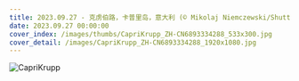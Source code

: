 ```yaml
---
title: 2023.09.27 - 克虏伯路，卡普里岛，意大利 (© Mikolaj Niemczewski/Shutterstock)
date: 2023.09.27 00:00:00
cover_index: /images/thumbs/CapriKrupp_ZH-CN6893334288_533x300.jpg
cover_detail: /images/CapriKrupp_ZH-CN6893334288_1920x1080.jpg
---
```


![CapriKrupp](/images/CapriKrupp_ZH-CN6893334288_1920x1080.jpg)
